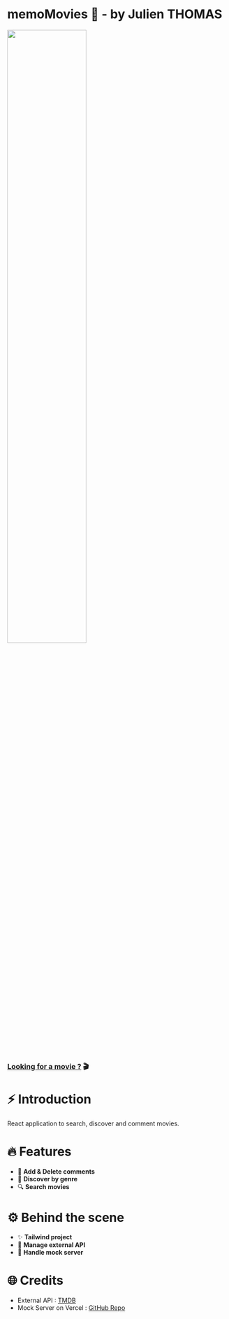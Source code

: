 # memoMovies 🍿 - by Julien THOMAS

<a href="https://memomovies-doncarlos.netlify.app/"><img src="./public/img-cover.png" width="60%" /></a>

### [Looking for a movie ?](https://memomovies-doncarlos.netlify.app/) 🎬

# ⚡️ Introduction

React application to search, discover and comment movies.

# 🔥 Features

- 💬 **Add & Delete comments**
- 🔦 **Discover by genre**
- 🔍 **Search movies**

# ⚙️ Behind the scene

- ✨ **Tailwind project**
- 🛜 **Manage external API**
- 📂 **Handle mock server**

# 🌐 Credits

- External API : [TMDB](https://developer.themoviedb.org/reference/intro/getting-started)
- Mock Server on Vercel : [GitHub Repo](https://github.com/kitloong/json-server-vercel)
